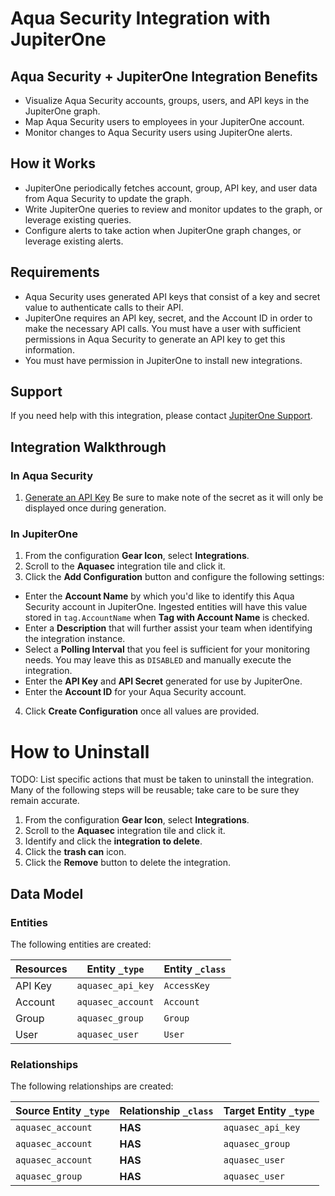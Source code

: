 # Aqua Security Integration with JupiterOne

## Aqua Security + JupiterOne Integration Benefits

*   Visualize Aqua Security accounts, groups, users, and API keys in the JupiterOne
    graph.
*   Map Aqua Security users to employees in your JupiterOne account.
*   Monitor changes to Aqua Security users using JupiterOne alerts.

## How it Works

*   JupiterOne periodically fetches account, group, API key, and user data from
    Aqua Security to update the graph.
*   Write JupiterOne queries to review and monitor updates to the graph, or
    leverage existing queries.
*   Configure alerts to take action when JupiterOne graph changes, or leverage
    existing alerts.

## Requirements

*   Aqua Security uses generated API keys that consist of a key and secret value to
    authenticate calls to their API.
*   JupiterOne requires an API key, secret, and the Account ID in order to make
    the necessary API calls. You must have a user with sufficient permissions in
    Aqua Security to generate an API key to get this information.
*   You must have permission in JupiterOne to install new integrations.

## Support

If you need help with this integration, please contact
[JupiterOne Support](https://support.jupiterone.io).

## Integration Walkthrough

### In Aqua Security

1.  [Generate an API Key](https://cloud.aquasec.com/cspm/#/apikeys) Be sure to
    make note of the secret as it will only be displayed once during generation.

### In JupiterOne

1.  From the configuration **Gear Icon**, select **Integrations**.
2.  Scroll to the **Aquasec** integration tile and click it.
3.  Click the **Add Configuration** button and configure the following settings:

*   Enter the **Account Name** by which you'd like to identify this Aqua Security
    account in JupiterOne. Ingested entities will have this value stored in
    `tag.AccountName` when **Tag with Account Name** is checked.
*   Enter a **Description** that will further assist your team when identifying
    the integration instance.
*   Select a **Polling Interval** that you feel is sufficient for your monitoring
    needs. You may leave this as `DISABLED` and manually execute the integration.
*   Enter the **API Key** and **API Secret** generated for use by JupiterOne.
*   Enter the **Account ID** for your Aqua Security account.

4.  Click **Create Configuration** once all values are provided.

# How to Uninstall

TODO: List specific actions that must be taken to uninstall the integration.
Many of the following steps will be reusable; take care to be sure they remain
accurate.

1.  From the configuration **Gear Icon**, select **Integrations**.
2.  Scroll to the **Aquasec** integration tile and click it.
3.  Identify and click the **integration to delete**.
4.  Click the **trash can** icon.
5.  Click the **Remove** button to delete the integration.

<!-- {J1_DOCUMENTATION_MARKER_START} -->

<!--
********************************************************************************
NOTE: ALL OF THE FOLLOWING DOCUMENTATION IS GENERATED USING THE
"j1-integration document" COMMAND. DO NOT EDIT BY HAND! PLEASE SEE THE DEVELOPER
DOCUMENTATION FOR USAGE INFORMATION:

https://github.com/JupiterOne/sdk/blob/main/docs/integrations/development.md
********************************************************************************
-->

## Data Model

### Entities

The following entities are created:

| Resources | Entity `_type`    | Entity `_class` |
| --------- | ----------------- | --------------- |
| API Key   | `aquasec_api_key` | `AccessKey`     |
| Account   | `aquasec_account` | `Account`       |
| Group     | `aquasec_group`   | `Group`         |
| User      | `aquasec_user`    | `User`          |

### Relationships

The following relationships are created:

| Source Entity `_type` | Relationship `_class` | Target Entity `_type` |
| --------------------- | --------------------- | --------------------- |
| `aquasec_account`     | **HAS**               | `aquasec_api_key`     |
| `aquasec_account`     | **HAS**               | `aquasec_group`       |
| `aquasec_account`     | **HAS**               | `aquasec_user`        |
| `aquasec_group`       | **HAS**               | `aquasec_user`        |

<!--
********************************************************************************
END OF GENERATED DOCUMENTATION AFTER BELOW MARKER
********************************************************************************
-->

<!-- {J1_DOCUMENTATION_MARKER_END} -->
 
<!--  jupiterOneDocVersion=1-0-1 -->